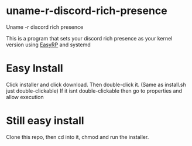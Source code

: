 # uname-r-discord-rich-presence
Uname -r discord rich presence


This is a program that sets your discord rich presence as your kernel version using [EasyRP](https://github.com/Pizzabelly/EasyRP) and systemd

# Easy Install

Click installer and click download. Then double-click it. (Same as install.sh just double-clickable) If it isnt double-clickable then go to properties and allow execution

# Still easy install
Clone this repo, then cd into it, chmod and run the installer.

